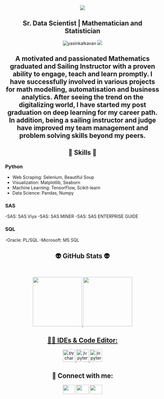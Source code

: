 
<h1 align="center">
  <a href="https://git.io/typing-svg">
    <img src="https://readme-typing-svg.herokuapp.com/?lines=▶▶+Hello!+👋+I'm+Yasin+Kalkavan◀&center=true&size=20">
  </a>
</h1>

<h2 align="center">Sr. Data Scientist | Mathematician and Statistician</h2>
<p align="center"> 
  <img src="https://komarev.com/ghpvc/?username=yasinkalkavan&label=Profile%20views&color=blue&style=flat" alt="yasinkalkavan"> 

  <img src="https://img.shields.io/github/followers/yasinkalkavan?style=social">
</p>

<h2 align="center">A motivated and passionated Mathematics graduated and Sailing Instructor with a proven ability to engage, teach and learn promptly. I have successfully involved in various projects for math modelling, automatisation and business analytics. After seeing the trend on the digitalizing world, I have started my post graduation on deep learning for my career path. In addition, being a sailing instructor and judge have improved my team management and problem solving skills beyond my peers.  </h2>


<h2 align="center"> 🦾 Skills 🦾 </h2>

### **Python**
- Web Scraping: Selenium, Beautiful Soup
- Visualization: Matplotlib, Seaborn
- Machine Learning: TensorFlow, Scikit-learn
- Data Science: Pandas, Numpy
### **SAS**
-SAS: SAS Viya
-SAS: SAS MINER
-SAS: SAS ENTERPRISE GUIDE
### **SQL**
-Oracle: PL/SQL
-Microsoft: MS SQL


<h2 align="center">👽 GitHub Stats 👽</h2>
<br>
<p align="center">
<a href="https://github.com/yasinkalkavan">
<img height="160em" src="https://github-readme-stats.vercel.app/api?username=yasinkalkavan&show_icons=true&theme=react&include_all_commits=true&count_private=true"/> 
<img height="160em" src="https://github-readme-stats.vercel.app/api/top-langs/?username=yasinkalkavan&layout=compact&langs_count=16&theme=react"/></div></p>

<h2 align="center">👩‍💻 IDEs & Code Editor:</h2>

<p align="center"> 
  <a href="https://www.jetbrains.com/pycharm/" target="_blank"> <img src="https://user-images.githubusercontent.com/53316818/179799645-5dbf1f03-2ab8-4899-a7cf-d1bfeb11080e.png" alt="pycharm" width="40" height="40"/> </a> 
  <a href="https://jupyter.org/" target="_blank"> <img src="https://user-images.githubusercontent.com/53316818/179800198-f2d28bc9-bd6b-465c-bd34-53f271eab436.png" alt="jupyter" width="40" height="40"/> </a> 
  <a href="https://jupyter.org/" target="_blank"> <img src="https://images.g2crowd.com/uploads/product/image/large_detail/large_detail_74ad5cb85a15ea00c8bee37974c3f657/sas-enterprise-guide.jpg" alt="jupyter" width="40" height="40"/> </a> 

  
  <h2 align="center">💬 Connect with me:</h2>

<p align="center">
<a href="https://www.linkedin.com/in/yasinkalkavan/" target="blank"><img align="center" src="https://raw.githubusercontent.com/rahuldkjain/github-profile-readme-generator/master/src/images/icons/Social/linked-in-alt.svg"  height="30" width="40" /></a>
<a href="https://yasinkalkavan.medium.com/" target="blank"><img align="center" src="https://miro.medium.com/v2/resize:fit:828/format:webp/1*jfdwtvU6V6g99q3G7gq7dQ.png"  height="30" width="40" /></a>
<a href="[https://yasinkalkavan.medium.com/](https://www.researchgate.net/profile/Yasin-Kalkavan)" target="blank"><img align="center" src="https://eesa.lbl.gov/wp-content/uploads/2019/07/ResearchGate.png"  height="30" width="40" /></a>
</p>




